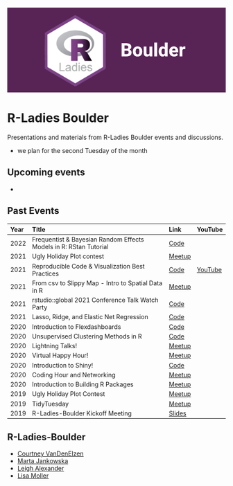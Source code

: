 


![](./img/banner.png)

# R-Ladies Boulder

Presentations and materials from R-Ladies Boulder events and discussions. 

- we plan for the second Tuesday of the month

## Upcoming events 
  - 
 
 
 
 
## Past Events

| Year | Title                                            | Link                                                             | YouTube |
| :--- | :----------------------------------------------- | :--------------------------------------------------------------- | :------ |
| 2022 | Frequentist & Bayesian Random Effects Models in R: RStan Tutorial | [Code](2022/Meeting_22_Frequentist_Bayesian_Random_Effects_Models_in_R_RStan_Tutorial)
| 2021 | Ugly Holiday Plot contest                        | [Meetup](https://www.meetup.com/rladies-boulder/events/)         |         |
| 2021 | Reproducible Code & Visualization Best Practices | [Code](2021/Meeting_20_Reproducible_Code_and_Best_Practice_Viz/) |  [YouTube](https://youtu.be/aJ3l4TjLWyI)       |
| 2021 | From csv to Slippy Map - Intro to Spatial Data in R | [Meetup](https://www.meetup.com/rladies-boulder/events/279892572/) | |
| 2021 | rstudio::global 2021 Conference Talk Watch Party | [Code](https://rstudio.com/resources/rstudioglobal-2021/?mkt_tok=eyJpIjoiTTJFNFlXRmpZamhrTmpKaSIsInQiOiJKc3pxZG92MzdkWFZUTGRPUnJHZEhQQUo0SGJnclZzOVFIQnFtNTdDM21vYk5iamlycnNxVWhYKzlmcTY2a092XC9OZVdwczQzbDE4Uml0VU4yWG51MGl0SkdKT3FxVUtVQW1qU1VBcG5CSWp4YU9RUlwvRHV0MDlMT1dwZWNBTnlvIn0%3D) | |
| 2021 | Lasso, Ridge, and Elastic Net Regression | [Code](2021/Meeting_13_Lasso_Ridge_Elastic_Net_Regression) | |
| 2020 | Introduction to Flexdashboards | [Code](https://github.com/rladies/meetup-presentations_boulder/tree/master/Meeting_10_Introduction_to_Flexdashboards) | |
| 2020 | Unsupervised Clustering Methods in R | [Code](2020/Meeting_9_Unsupervised_Clustering_Methods_in_R) | |
| 2020 | Lightning Talks! | [Meetup](https://www.meetup.com/rladies-boulder/events/272634605/) | |
| 2020 | Virtual Happy Hour! | [Meetup](https://www.meetup.com/rladies-boulder/events/271672015/) | |
| 2020 | Introduction to Shiny! | [Code](2020/Meeting_6_Introduction_to_Shiny) | |
| 2020 | Coding Hour and Networking | [Meetup](https://www.meetup.com/rladies-boulder/events/268492926/) | |
| 2020 | Introduction to Building R Packages | [Meetup](https://www.meetup.com/rladies-boulder/events/266646393/) | |
| 2019 | Ugly Holiday Plot Contest | [Meetup](https://www.meetup.com/rladies-boulder/events/265316428/) | |
| 2019 | TidyTuesday | [Meetup](https://www.meetup.com/rladies-boulder/events/265316428/) | |
| 2019 | R-Ladies-Boulder Kickoff Meeting | [Slides](2019//Meeting_1_R_Ladies_Boulder_Kickoff_Meeting) | |





## R-Ladies-Boulder 
- [Courtney VanDenElzen](https://twitter.com/clvandenelzen)
- [Marta Jankowska](https://twitter.com/hdscalecollab)
- [Leigh Alexander](https://twitter.com/ExuberantLeigh)
- [Lisa Moller](https://twitter.com/lakmoller)







